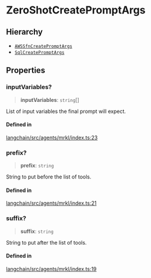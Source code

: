 ZeroShotCreatePromptArgs
========================

Hierarchy[](#hierarchy "Direct link to Hierarchy")
---------------------------------------------------

*   [`AWSSfnCreatePromptArgs`](/docs/api/agents_toolkits_aws_sfn/interfaces/AWSSfnCreatePromptArgs)
*   [`SqlCreatePromptArgs`](/docs/api/agents_toolkits_sql/interfaces/SqlCreatePromptArgs)

Properties[](#properties "Direct link to Properties")
------------------------------------------------------

### inputVariables?[](#inputvariables "Direct link to inputVariables?")

> **inputVariables**: `string`\[\]

List of input variables the final prompt will expect.

#### Defined in[](#defined-in "Direct link to Defined in")

[langchain/src/agents/mrkl/index.ts:23](https://github.com/hwchase17/langchainjs/blob/1c1274d/langchain/src/agents/mrkl/index.ts#L23)

### prefix?[](#prefix "Direct link to prefix?")

> **prefix**: `string`

String to put before the list of tools.

#### Defined in[](#defined-in-1 "Direct link to Defined in")

[langchain/src/agents/mrkl/index.ts:21](https://github.com/hwchase17/langchainjs/blob/1c1274d/langchain/src/agents/mrkl/index.ts#L21)

### suffix?[](#suffix "Direct link to suffix?")

> **suffix**: `string`

String to put after the list of tools.

#### Defined in[](#defined-in-2 "Direct link to Defined in")

[langchain/src/agents/mrkl/index.ts:19](https://github.com/hwchase17/langchainjs/blob/1c1274d/langchain/src/agents/mrkl/index.ts#L19)